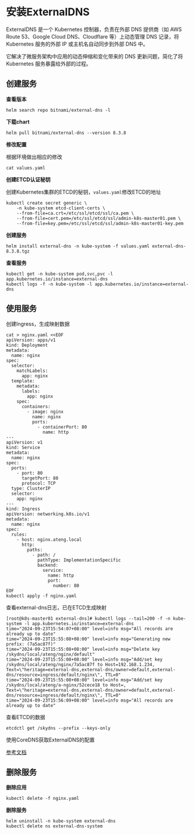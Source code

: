 # 安装ExternalDNS

ExternalDNS 是一个 Kubernetes 控制器，负责在外部 DNS 提供商（如 AWS Route 53、Google Cloud DNS、Cloudflare 等）上动态管理 DNS 记录，将 Kubernetes 服务的外部 IP 或主机名自动同步到外部 DNS 中。

它解决了微服务架构中应用的动态伸缩和变化带来的 DNS 更新问题，简化了将 Kubernetes 服务暴露给外部的过程。

## 创建服务

**查看版本**

```shell
helm search repo bitnami/external-dns -l
```

**下载chart**

```shell
helm pull bitnami/external-dns --version 8.3.8
```

**修改配置**

根据环境做出相应的修改

```shell
cat values.yaml
```

**创建ETCD认证秘钥**

创建Kubernetes集群的ETCD的秘钥，`values.yaml`修改ETCD的地址

```shell
kubectl create secret generic \
    -n kube-system etcd-client-certs \
    --from-file=ca.crt=/etc/ssl/etcd/ssl/ca.pem \
    --from-file=cert.pem=/etc/ssl/etcd/ssl/admin-k8s-master01.pem \
    --from-file=key.pem=/etc/ssl/etcd/ssl/admin-k8s-master01-key.pem
```

**创建服务**

```shell
helm install external-dns -n kube-system -f values.yaml external-dns-8.3.8.tgz
```

**查看服务**

```shell
kubectl get -n kube-system pod,svc,pvc -l app.kubernetes.io/instance=external-dns
kubectl logs -f -n kube-system -l app.kubernetes.io/instance=external-dns
```

## 使用服务

创建Ingress，生成映射数据

```
cat > nginx.yaml <<EOF
apiVersion: apps/v1
kind: Deployment
metadata:
  name: nginx
spec:
  selector:
    matchLabels:
      app: nginx
  template:
    metadata:
      labels:
        app: nginx
    spec:
      containers:
        - image: nginx
          name: nginx
          ports:
            - containerPort: 80
              name: http
---
apiVersion: v1
kind: Service
metadata:
  name: nginx
spec:
  ports:
    - port: 80
      targetPort: 80
      protocol: TCP
  type: ClusterIP
  selector:
    app: nginx
---
kind: Ingress
apiVersion: networking.k8s.io/v1
metadata:
  name: nginx
spec:
  rules:
    - host: nginx.ateng.local
      http:
        paths:
          - path: /
            pathType: ImplementationSpecific
            backend:
              service:
                name: http
                port:
                  number: 80
EOF
kubectl apply -f nginx.yaml
```

查看external-dns日志，已在ETCD生成映射

```
[root@k8s-master01 external-dns]# kubectl logs --tail=200 -f -n kube-system -l app.kubernetes.io/instance=external-dns
time="2024-09-23T15:54:07+08:00" level=info msg="All records are already up to date"
time="2024-09-23T15:55:08+08:00" level=info msg="Generating new prefix: (7a5ac87f)"
time="2024-09-23T15:55:08+08:00" level=info msg="Delete key /skydns/local/ateng/nginx/default"
time="2024-09-23T15:55:08+08:00" level=info msg="Add/set key /skydns/local/ateng/nginx/7a5ac87f to Host=192.168.1.234, Text=\"heritage=external-dns,external-dns/owner=default,external-dns/resource=ingress/default/nginx\", TTL=0"
time="2024-09-23T15:55:08+08:00" level=info msg="Add/set key /skydns/local/ateng/a-nginx/52cece18 to Host=, Text=\"heritage=external-dns,external-dns/owner=default,external-dns/resource=ingress/default/nginx\", TTL=0"
time="2024-09-23T15:56:09+08:00" level=info msg="All records are already up to date"
```

查看ETCD的数据

```
etcdctl get /skydns --prefix --keys-only
```

使用CoreDNS获取ExternalDNS的配置

[参考文档](https://kongyu666.github.io/work/#/work/service/coredns/)



## 删除服务

**删除应用**

```
kubectl delete -f nginx.yaml
```

**删除服务**

```shell
helm uninstall -n kube-system external-dns
kubectl delete ns external-dns-system
```

